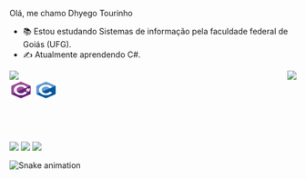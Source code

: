 Olá, me chamo Dhyego Tourinho

-  📚 Estou estudando Sistemas de informação pela faculdade federal de Goiás (UFG).
-  ✍️ Atualmente aprendendo C#.


<div>
  <img  height="180em" src="https://github-readme-stats.vercel.app/api?username=DhyegoTourinho&show_icons=true&theme=great-gatsby&include_all_commits=true&count_private=true"/>
  <img align="right" height="150em" src="https://github-readme-stats.vercel.app/api/top-langs/?username=DhyegoTourinho&layout=compact&langs_count=16&theme=great-gatsby"/>
  
</div>
  <img align="center" alt="DhyegoTourinho" height="30" width="40" src="https://raw.githubusercontent.com/devicons/devicon/master/icons/csharp/csharp-original.svg">
  <img align="center" alt="DhyegoTourinho" height="30" width="40" src="https://raw.githubusercontent.com/devicons/devicon/master/icons/c/c-original.svg">
</div>
  
  ##
 
<div>

<div style="display: inline_block"><br>

</div>
  
  ##
 
<div> 
  <a href="https://www.instagram.com/Dhyego_Tourinho" target="_blank"><img src="https://img.shields.io/badge/-Instagram-%23E4405F?style=for-the-badge&logo=instagram&logoColor=white" target="_blank"></a>
  <a href = "contato@DhyegoTourinho9@gmail.com"><img src="https://img.shields.io/badge/-Gmail-FF0000?style=for-the-badge&logo=gmail&logoColor=white" target="_blank"></a>
  <a href="https://www.linkedin.com/in/dhyego-tourinho-1b5831290/" target="_blank"><img src="https://img.shields.io/badge/-LinkedIn-%230077B5?style=for-the-badge&logo=linkedin&logoColor=white" target="_blank"></a> 
</div>

![Snake animation](https://github.com/LuigiGF/LuigiGF/blob/output/github-contribution-grid-snake.svg)
